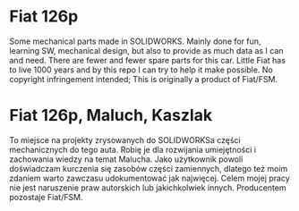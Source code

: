 # Fiat 126p
Some mechanical parts made in SOLIDWORKS.
Mainly done for fun, learning SW, mechanical design, but also to provide as much data as I can and need. There are fewer and fewer spare parts for this car. Little Fiat has to live 1000 years and by this repo I can try to help it make possible.
No copyright infringement intended; This is originally a product of Fiat/FSM.

# Fiat 126p, Maluch, Kaszlak
To miejsce na projekty zrysowanych do SOLIDWORKSa części mechanicznych do tego auta. Robię je dla rozwijania umiejętności i zachowania wiedzy na temat Malucha. Jako użytkownik powoli doświadczam kurczenia się zasobów części zamiennych, dlatego też moim zdaniem warto zawczasu udokumentować jak najwięcej.
Celem mojej pracy nie jest naruszenie praw autorskich lub jakichkolwiek innych. Producentem pozostaje Fiat/FSM.
